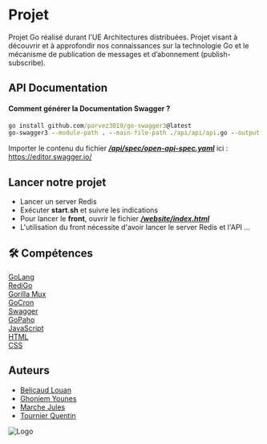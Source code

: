 # Projet

Projet Go réalisé durant l'UE Architectures distribuées.
Projet visant à découvrir et à approfondir nos connaissances sur la technologie Go et le mécanisme de publication de messages et d’abonnement (publish-subscribe).

## API Documentation

#### Comment générer la Documentation Swagger ?
```cmd
go install github.com/parvez3019/go-swagger3@latest
go-swagger3 --module-path . --main-file-path ./api/api/api.go --output ./api/spec/open-api-spec.yaml --schema-without-pkg --generate-yaml true
```

Importer le contenu du fichier [***/api/spec/open-api-spec.yaml***](https://github.com/QuentinTournier40/GoProject/blob/main/api/spec/open-api-spec.yaml)  ici : https://editor.swagger.io/


## Lancer notre projet

* Lancer un server Redis
* Exécuter **start.sh** et suivre les indications
* Pour lancer le **front**, ouvrir le fichier [***/website/index.html***](https://github.com/QuentinTournier40/GoProject/blob/main/website/index.html)
* L'utilisation du front nécessite d'avoir lancer le server Redis et l'API ...


## 🛠 Compétences
[GoLang](https://go.dev/doc/)  
[RediGo](https://github.com/gomodule/redigo)  
[Gorilla Mux](https://github.com/gorilla/mux)  
[GoCron](https://github.com/go-co-op/gocron)  
[Swagger](https://swagger.io/)  
[GoPaho](https://github.com/eclipse/paho.mqtt.golang)  
[JavaScript](https://developer.mozilla.org/fr/docs/Web/JavaScript)  
[HTML](https://developer.mozilla.org/fr/docs/Web/HTML)  
[CSS](https://developer.mozilla.org/fr/docs/Web/CSS)  


## Auteurs

- [Belicaud Louan](https://github.com/louanbel)
- [Ghoniem Younes](https://github.com/Dhoulnoun)
- [Marche Jules](https://github.com/julesmarche)
- [Tournier Quentin](https://github.com/QuentinTournier40)


![Logo](https://www.imt-atlantique.fr/sites/default/files/ecole/IMT_Atlantique_logo.png)

